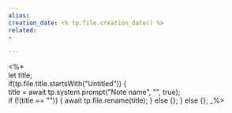 ```yaml
---  
alias:  
creation_date: <% tp.file.creation_date() %>  
related:
- 

---  
```

<%*  
let title;  
if(tp.file.title.startsWith("Untitled")) {  
  title = await tp.system.prompt("Note name", "", true);  
  if (!(title == "")) {
    await tp.file.rename(title);
  } else {};
} else {};
_%>  
